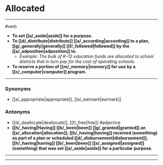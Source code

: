 # Allocated
---
#verb
- **To set [[a/_aside|aside]] for a purpose.**
- **To [[d/_distribute|distribute]] [[a/_according|according]] to a plan, [[g/_generally|generally]] [[f/_followed|followed]] by the [[a/_adposition|adposition]] to.**
	- _Example: The bulk of K–12 education funds are allocated to school districts that in turn pay for the cost of operating schools._
- **To reserve a portion of [[m/_memory|memory]] for use by a [[c/_computer|computer]] program.**
---
### Synonyms
- [[a/_appropriate|appropriate]], [[e/_earmark|earmark]]
### Antonyms
- [[d/_deallocate|deallocate]], [[f/_free|free]]
#adjective
- **[[h/_having|Having]] [[b/_been|been]] [[g/_granted|granted]] an [[a/_allocation|allocation]]; [[h/_having|having]] received (something) as part of a plan or scheduled [[d/_disbursement|disbursement]]; [[h/_having|having]] [[b/_been|been]] [[a/_assigned|assigned]] (something) that was set [[a/_aside|aside]] for a particular purpose.**
---
---
